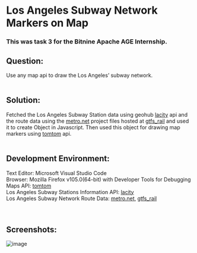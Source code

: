 # Los Angeles Subway Network Markers on Map

### This was task 3 for the Bitnine Apache AGE Internship. 

## Question: <br/>
Use any map api to draw the Los Angeles’ subway network.
<br/>
<br/>

## Solution: <br/>
Fetched the Los Angeles Subway Station data using geohub [lacity][link1] api and the route data using the [metro.net][link2] project files hosted at [gtfs_rail][link3] and used it to create Object in Javascript. Then used this object for drawing map markers using [tomtom][link4] api.
<br/>
<br/>

## Development Environment:
Text Editor: Microsoft Visual Studio Code<br />
Browser: Mozilla Firefox v105.0(64-bit) with Developer Tools for Debugging<br />
Maps API: [tomtom][link4]<br />
Los Angeles Subway Stations Information API: [lacity][link1]<br />
Los Angeles Subway Network Route Data: [metro.net][link2], [gtfs_rail][link3] <br />
<br/>
<br/>

## Screenshots:
![image](https://user-images.githubusercontent.com/71930390/200404890-a3e7553c-59a2-4dcf-94df-14a70d9553fd.png)


[link1]: <https://geohub.lacity.org/datasets/lahub::metro-rail-lines-stops/about>
[link2]: <https://www.metro.net/riding/schedules/>
[link3]: <https://gitlab.com/LACMTA/gtfs_rail>
[link4]: <https://developer.tomtom.com/map-display-api/>

